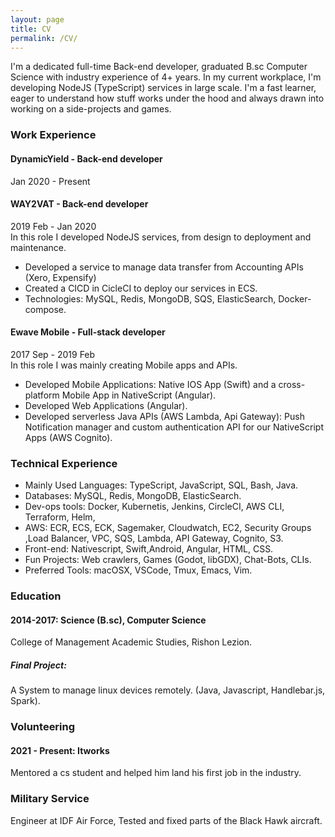 ```yaml
---
layout: page
title: CV
permalink: /CV/
---
```

 
I'm a dedicated full-time Back-end developer, graduated B.sc Computer Science with industry experience of 4+ years.
In my current workplace, I'm developing NodeJS (TypeScript) services in large scale. I'm a fast learner, eager to understand how stuff works under the hood and always drawn into working on a side-projects and games.
 
### Work Experience
 
#### DynamicYield - Back-end developer
Jan 2020 - Present
<br>

#### WAY2VAT - Back-end developer
2019 Feb - Jan 2020
<br>
In this role I developed NodeJS services, from design to deployment and maintenance.
- Developed a service to manage data transfer from Accounting APIs (Xero, Expensify)
- Created a CICD in CicleCI to deploy our services in ECS.
- Technologies: MySQL, Redis, MongoDB, SQS, ElasticSearch, Docker-compose.
 
#### Ewave Mobile - Full-stack developer
2017 Sep - 2019 Feb
<br>
In this role I was mainly creating Mobile apps and APIs.
- Developed Mobile Applications: Native IOS App (Swift) and a cross-platform Mobile App in NativeScript (Angular).
- Developed Web Applications (Angular).
- Developed serverless Java APIs (AWS Lambda, Api Gateway): Push Notification manager and custom authentication API for our NativeScript Apps (AWS Cognito).
 
### Technical Experience
 
- Mainly Used Languages: TypeScript, JavaScript, SQL, Bash, Java.
- Databases: MySQL, Redis, MongoDB, ElasticSearch.
- Dev-ops tools: Docker, Kubernetis, Jenkins, CircleCI, AWS CLI, Terraform, Helm, 
- AWS: ECR, ECS, ECK, Sagemaker, Cloudwatch, EC2, Security Groups ,Load Balancer, VPC, SQS, Lambda, API Gateway, Cognito, S3.
- Front-end: Nativescript, Swift,Android, Angular, HTML, CSS.
- Fun Projects: Web crawlers, Games (Godot, libGDX), Chat-Bots, CLIs.
- Preferred Tools: macOSX, VSCode, Tmux, Emacs, Vim.
 
 
### Education 
#### 2014-2017: Science (B.sc), Computer Science
College of Management Academic Studies, Rishon Lezion.
##### Final Project:
A System to manage linux devices remotely. (Java, Javascript, Handlebar.js, Spark).
### Volunteering
#### 2021 - Present: Itworks 
Mentored a cs student and helped him land his first job in the industry.

### Military Service
Engineer at IDF Air Force, Tested and fixed parts of the Black Hawk aircraft.
